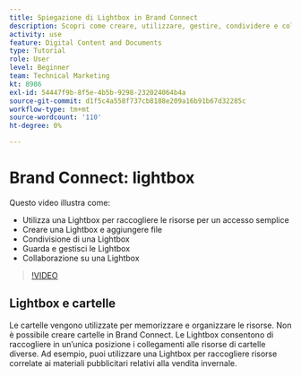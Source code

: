 ```yaml
---
title: Spiegazione di Lightbox in Brand Connect
description: Scopri come creare, utilizzare, gestire, condividere e collaborare su un dispositivo mobile in Brand Connect di [!UICONTROL Workfront DAM].
activity: use
feature: Digital Content and Documents
type: Tutorial
role: User
level: Beginner
team: Technical Marketing
kt: 8986
exl-id: 54447f9b-8f5e-4b5b-9298-232024064b4a
source-git-commit: d1f5c4a558f737cb8188e209a16b91b67d32285c
workflow-type: tm+mt
source-wordcount: '110'
ht-degree: 0%

---
```


# Brand Connect: lightbox

Questo video illustra come:

* Utilizza una Lightbox per raccogliere le risorse per un accesso semplice
* Creare una Lightbox e aggiungere file
* Condivisione di una Lightbox
* Guarda e gestisci le Lightbox
* Collaborazione su una Lightbox

>[!VIDEO](https://video.tv.adobe.com/v/335248/?quality=12)

## Lightbox e cartelle

Le cartelle vengono utilizzate per memorizzare e organizzare le risorse. Non è possibile creare cartelle in Brand Connect. Le Lightbox consentono di raccogliere in un’unica posizione i collegamenti alle risorse di cartelle diverse. Ad esempio, puoi utilizzare una Lightbox per raccogliere risorse correlate ai materiali pubblicitari relativi alla vendita invernale.
